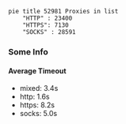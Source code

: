 
```mermaid
pie title 52981 Proxies in list
    "HTTP" : 23400
    "HTTPS": 7130
    "SOCKS" : 28591
```

### Some Info
#### Average Timeout

- mixed: 3.4s
- http: 1.6s
- https: 8.2s
- socks: 5.0s